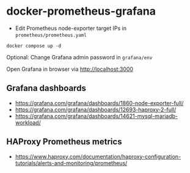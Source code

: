 # docker-prometheus-grafana

- Edit Prometheus node-exporter target IPs in `prometheus/prometheus.yaml`

```shell
docker compose up -d
```

Optional: Change Grafana admin password in `grafana/env`

Open Grafana in browser via <http://localhost:3000>

## Grafana dashboards

- <https://grafana.com/grafana/dashboards/1860-node-exporter-full/>
- <https://grafana.com/grafana/dashboards/12693-haproxy-2-full/>
- <https://grafana.com/grafana/dashboards/14621-mysql-mariadb-workload/>

## HAProxy Prometheus metrics

- <https://www.haproxy.com/documentation/haproxy-configuration-tutorials/alerts-and-monitoring/prometheus/>
